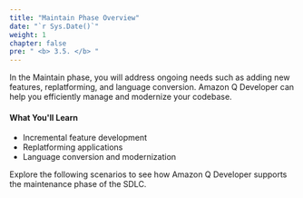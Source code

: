 ```yaml
---
title: "Maintain Phase Overview"
date: "`r Sys.Date()`"
weight: 1
chapter: false
pre: " <b> 3.5. </b> "
---
```


In the Maintain phase, you will address ongoing needs such as adding new features, replatforming, and language conversion. Amazon Q Developer can help you efficiently manage and modernize your codebase.

#### What You'll Learn
- Incremental feature development
- Replatforming applications
- Language conversion and modernization

Explore the following scenarios to see how Amazon Q Developer supports the maintenance phase of the SDLC.